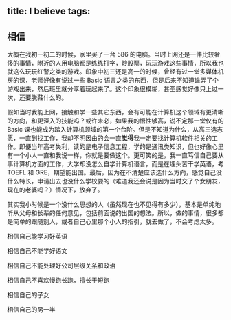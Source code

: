 title: I believe
tags:
---

## 相信

大概在我初一初二的时候，家里买了一台 586 的电脑。当时上网还是一件比较奢侈的事情，附近的人用电脑都是练练打字，炒股票，玩玩游戏这些事情，所以我也就这么玩玩红警之类的游戏。印象中初三还是高一的时候，曾经有过一堂多媒体机房的课，老师好像有说过一些 Basic 语言之类的东西，但是后来不知道谁弄了个游戏出来，然后班里就分享着玩起来了。这个印象很模糊，甚至感觉好像只上过一次，还要脱鞋什么的。

假如当时我能上网，接触和学一些其它东西，会有可能在计算机这个领域有更清晰的方向，和更深入的技能吗？或许未必，如果我的悟性够高，说不定那一堂仅有的 Basic 课也能成为踏入计算机领域的第一个台阶。但是不知道为什么，从高三选志愿，一直到找工作，我却不明因由的会一直**觉得**我一定要找计算机软件相关的工作。即便当年高考失利，读的是电子信息工程，学的是通讯类知识，但也好像心里有一个小人一直和我说一样，你就是要做这个。更可笑的是，我一直笃信自己要从事计算机方面的工作，大学却没怎么自学计算机语言，而是在埋头苦干学英语，考 TOEFL 和 GRE，期望能出国。最后，因为在不清楚应该选什么方向，感觉自己没什么特长，申请出去也没什么学校要的（难道我还会说是因为当时交了个女朋友，现在的老婆吗？）情况下，放弃了。

其实我小时候是一个没什么思想的人（虽然现在也不见得有多少），基本是单纯地听从父母和长辈的任何意见，包括前面说的出国的想法。所以，做的事情，很多都是简单的跟随别人，或者自己心里那个小人的指引，就去做了，不会考虑太多。




相信自己能学习好英语

相信自己不能学好语文

相信自己不能处理好公司层级关系和政治

相信自己不喜欢慢跑长跑，擅长于短跑

相信自己的子女

相信自己的另一半
